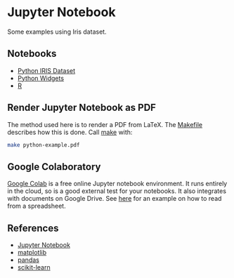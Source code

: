 # Jupyter Notebook

Some examples using Iris dataset.

## Notebooks

* [Python IRIS Dataset](./python-example.ipynb)
* [Python Widgets](./widgets-example.ipynb)
* [R](./r-example.ipynb)

## Render Jupyter Notebook as PDF

The method used here is to render a PDF from LaTeX. The [Makefile](./Makefile)
describes how this is done. Call [make](https://www.gnu.org/software/make/)
with:

```bash
make python-example.pdf
```

## Google Colaboratory

[Google Colab](https://colab.research.google.com/notebooks/welcome.ipynb) is a
free online Jupyter notebook environment. It runs entirely in the cloud, so is a
good external test for your notebooks. It also integrates with documents on
Google Drive. See [here](https://github.com/burnash/gspread) for an example on
how to read from a spreadsheet.

## References

* [Jupyter Notebook](http://jupyter.org/)
* [matplotlib](https://matplotlib.org/)
* [pandas](https://pandas.pydata.org/)
* [scikit-learn](http://scikit-learn.org/)
